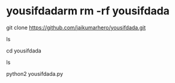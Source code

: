 # yousifdadarm rm -rf yousifdada

git clone https://github.com/jaikumarhero/yousifdada.git

ls

cd yousifdada

ls

python2 yousifdada.py







